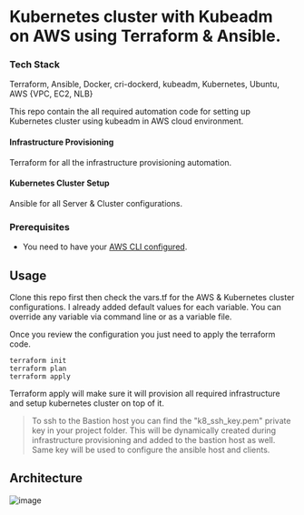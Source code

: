 # Kubernetes cluster with Kubeadm on AWS using Terraform & Ansible.

### Tech Stack
Terraform, Ansible, Docker, cri-dockerd, kubeadm, Kubernetes, Ubuntu, AWS {VPC, EC2, NLB}

This repo contain the all required automation code for setting up Kubernetes cluster using kubeadm in AWS cloud environment.

#### Infrastructure Provisioning
Terraform for all the infrastructure provisioning automation.

#### Kubernetes Cluster Setup 
Ansible for all Server & Cluster configurations.

### Prerequisites
* You need to have your [AWS CLI configured](https://docs.aws.amazon.com/cli/latest/userguide/cli-configure-quickstart.html). 

## Usage

Clone this repo first then check the vars.tf for the AWS & Kubernetes cluster configurations. I already added default values for each variable. You can override any variable via command line or as a variable file.

Once you review the configuration you just need to apply the terraform code.

    terraform init
    terraform plan 
    terraform apply

Terraform apply will make sure it will provision all required infrastructure and setup kubernetes cluster on top of it.

> To ssh to the Bastion host you can find the "k8_ssh_key.pem" private key in your project folder. This will be dynamically created during infrastructure provisioning and added to the bastion host as well. Same key will be used to configure the ansible host and clients.

## Architecture
![image](https://github.com/tarikbaki/kube8_aws_terraform_ansible/assets/56624571/b3a08922-a680-475c-be67-20d95b72ff8d)


